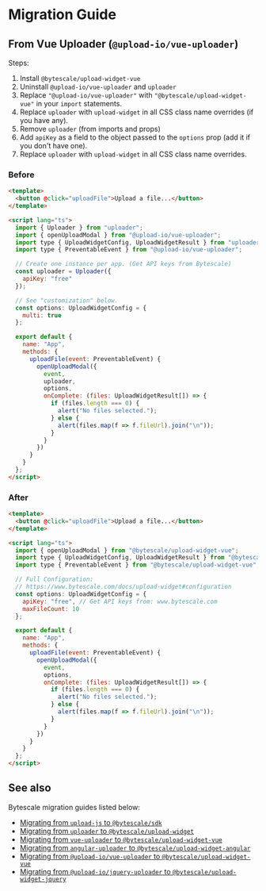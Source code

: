 # Migration Guide

## From Vue Uploader (`@upload-io/vue-uploader`)

Steps:

1. Install `@bytescale/upload-widget-vue`
2. Uninstall `@upload-io/vue-uploader` and `uploader`
3. Replace `"@upload-io/vue-uploader"` with `"@bytescale/upload-widget-vue"` in your `import` statements.
4. Replace `uploader` with `upload-widget` in all CSS class name overrides (if you have any).
5. Remove `uploader` (from imports and props)
6. Add `apiKey` as a field to the object passed to the `options` prop (add it if you don't have one).
7. Replace `uploader` with `upload-widget` in all CSS class name overrides.

### Before

```html
<template>
  <button @click="uploadFile">Upload a file...</button>
</template>

<script lang="ts">
  import { Uploader } from "uploader";
  import { openUploadModal } from "@upload-io/vue-uploader";
  import type { UploadWidgetConfig, UploadWidgetResult } from "uploader";
  import type { PreventableEvent } from "@upload-io/vue-uploader";

  // Create one instance per app. (Get API keys from Bytescale)
  const uploader = Uploader({
    apiKey: "free"
  });

  // See "customization" below.
  const options: UploadWidgetConfig = {
    multi: true
  };

  export default {
    name: "App",
    methods: {
      uploadFile(event: PreventableEvent) {
        openUploadModal({
          event,
          uploader,
          options,
          onComplete: (files: UploadWidgetResult[]) => {
            if (files.length === 0) {
              alert("No files selected.");
            } else {
              alert(files.map(f => f.fileUrl).join("\n"));
            }
          }
        })
      }
    }
  };
</script>
```

### After

```html
<template>
  <button @click="uploadFile">Upload a file...</button>
</template>

<script lang="ts">
  import { openUploadModal } from "@bytescale/upload-widget-vue";
  import type { UploadWidgetConfig, UploadWidgetResult } from "@bytescale/upload-widget";
  import type { PreventableEvent } from "@bytescale/upload-widget-vue";

  // Full Configuration:
  // https://www.bytescale.com/docs/upload-widget#configuration
  const options: UploadWidgetConfig = {
    apiKey: "free", // Get API keys from: www.bytescale.com
    maxFileCount: 10
  };

  export default {
    name: "App",
    methods: {
      uploadFile(event: PreventableEvent) {
        openUploadModal({
          event,
          options,
          onComplete: (files: UploadWidgetResult[]) => {
            if (files.length === 0) {
              alert("No files selected.");
            } else {
              alert(files.map(f => f.fileUrl).join("\n"));
            }
          }
        })
      }
    }
  };
</script>
```

## See also

Bytescale migration guides listed below:

- [Migrating from `upload-js` to `@bytescale/sdk`](https://github.com/bytescale/bytescale-javascript-sdk/blob/main/MIGRATE.md)
- [Migrating from `uploader` to `@bytescale/upload-widget`](https://github.com/bytescale/bytescale-upload-widget/blob/main/MIGRATE.md)
- [Migrating from `vue-uploader` to `@bytescale/upload-widget-vue`](https://github.com/bytescale/bytescale-upload-widget-vue/blob/main/MIGRATE.md)
- [Migrating from `angular-uploader` to `@bytescale/upload-widget-angular`](https://github.com/bytescale/bytescale-upload-widget-angular/blob/main/MIGRATE.md)
- [Migrating from `@upload-io/vue-uploader` to `@bytescale/upload-widget-vue`](https://github.com/bytescale/bytescale-upload-widget-vue/blob/main/MIGRATE.md)
- [Migrating from `@upload-io/jquery-uploader` to `@bytescale/upload-widget-jquery`](https://github.com/bytescale/bytescale-upload-widget-jquery/blob/main/MIGRATE.md)
